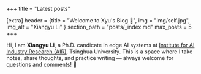 +++
title = "Latest posts"

[extra]
header = {title = "Welcome to Xyu's Blog 👋", img = "img/self.jpg", img_alt = "Xiangyu Li" }
section_path = "posts/_index.md"
max_posts = 5
+++

Hi, I am **Xiangyu Li**, a Ph.D. candicate in edge AI systems at [Institute for AI Industry Research (AIR)](https://air.tsinghua.edu.cn/), Tsinghua University.
This is a space where I take notes, share thoughts, and practice writing — always welcome for questions and comments! 🫡
